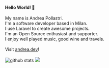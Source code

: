 #### Hello World! 👋<br>
My name is Andrea Pollastri.<br>
I'm a software developer based in Milan.<br>
I use Laravel to create awesome projects.<br>
I'm an Open Source enthusiast and supporter.<br>
I enjoy well played music, good wine and travels.<br>
<br>
Visit <a href="https://andrea.dev">andrea.dev</a>!
<br><br>
![github stats](https://github-readme-stats.vercel.app/api?username=andreapollastri&show_icons=true)
<img src="https://github-readme-stats.vercel.app/api/top-langs/?username=andreapollastri&layout=compact">
